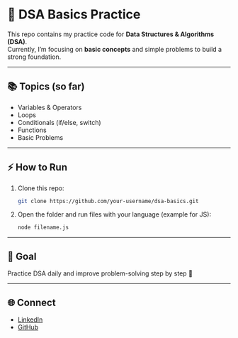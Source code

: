 # 📝 DSA Basics Practice

This repo contains my practice code for **Data Structures & Algorithms (DSA)**.  
Currently, I’m focusing on **basic concepts** and simple problems to build a strong foundation.  

---

## 📚 Topics (so far)
- Variables & Operators
- Loops
- Conditionals (if/else, switch)
- Functions
- Basic Problems

---

## ⚡ How to Run
1. Clone this repo:
   ```bash
   git clone https://github.com/your-username/dsa-basics.git
   ```
2. Open the folder and run files with your language (example for JS):
   ```bash
   node filename.js
   ```

---

## 🎯 Goal
Practice DSA daily and improve problem-solving step by step 🚀  

---

## 🌐 Connect
- [LinkedIn](https://www.linkedin.com/in/shhivakr)  
- [GitHub](https://github.com/venou)
